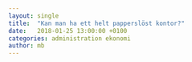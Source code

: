 ```yaml
---
layout: single
title:  "Kan man ha ett helt papperslöst kontor?"
date:   2018-01-25 13:00:00 +0100
categories: administration ekonomi
author: mb
---
```

